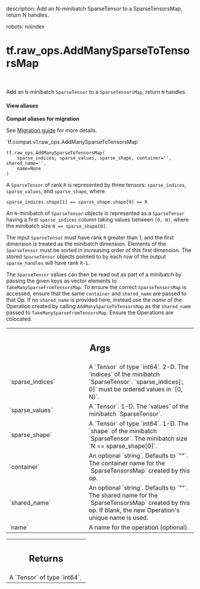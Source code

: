 description: Add an N-minibatch SparseTensor to a SparseTensorsMap, return N handles.

robots: noindex

# tf.raw_ops.AddManySparseToTensorsMap

<!-- Insert buttons and diff -->

<table class="tfo-notebook-buttons tfo-api nocontent" align="left">

</table>



Add an `N`-minibatch `SparseTensor` to a `SparseTensorsMap`, return `N` handles.

<section class="expandable">
  <h4 class="showalways">View aliases</h4>
  <p>
<b>Compat aliases for migration</b>
<p>See
<a href="https://www.tensorflow.org/guide/migrate">Migration guide</a> for
more details.</p>
<p>`tf.compat.v1.raw_ops.AddManySparseToTensorsMap`</p>
</p>
</section>

<pre class="devsite-click-to-copy prettyprint lang-py tfo-signature-link">
<code>tf.raw_ops.AddManySparseToTensorsMap(
    sparse_indices, sparse_values, sparse_shape, container='', shared_name='',
    name=None
)
</code></pre>



<!-- Placeholder for "Used in" -->

A `SparseTensor` of rank `R` is represented by three tensors: `sparse_indices`,
`sparse_values`, and `sparse_shape`, where

```sparse_indices.shape[1] == sparse_shape.shape[0] == R```

An `N`-minibatch of `SparseTensor` objects is represented as a `SparseTensor`
having a first `sparse_indices` column taking values between `[0, N)`, where
the minibatch size `N == sparse_shape[0]`.

The input `SparseTensor` must have rank `R` greater than 1, and the first
dimension is treated as the minibatch dimension.  Elements of the `SparseTensor`
must be sorted in increasing order of this first dimension.  The stored
`SparseTensor` objects pointed to by each row of the output `sparse_handles`
will have rank `R-1`.

The `SparseTensor` values can then be read out as part of a minibatch by passing
the given keys as vector elements to `TakeManySparseFromTensorsMap`.  To ensure
the correct `SparseTensorsMap` is accessed, ensure that the same
`container` and `shared_name` are passed to that Op.  If no `shared_name`
is provided here, instead use the *name* of the Operation created by calling
`AddManySparseToTensorsMap` as the `shared_name` passed to
`TakeManySparseFromTensorsMap`.  Ensure the Operations are colocated.

<!-- Tabular view -->
 <table class="responsive fixed orange">
<colgroup><col width="214px"><col></colgroup>
<tr><th colspan="2"><h2 class="add-link">Args</h2></th></tr>

<tr>
<td>
`sparse_indices`
</td>
<td>
A `Tensor` of type `int64`.
2-D.  The `indices` of the minibatch `SparseTensor`.
`sparse_indices[:, 0]` must be ordered values in `[0, N)`.
</td>
</tr><tr>
<td>
`sparse_values`
</td>
<td>
A `Tensor`.
1-D.  The `values` of the minibatch `SparseTensor`.
</td>
</tr><tr>
<td>
`sparse_shape`
</td>
<td>
A `Tensor` of type `int64`.
1-D.  The `shape` of the minibatch `SparseTensor`.
The minibatch size `N == sparse_shape[0]`.
</td>
</tr><tr>
<td>
`container`
</td>
<td>
An optional `string`. Defaults to `""`.
The container name for the `SparseTensorsMap` created by this op.
</td>
</tr><tr>
<td>
`shared_name`
</td>
<td>
An optional `string`. Defaults to `""`.
The shared name for the `SparseTensorsMap` created by this op.
If blank, the new Operation's unique name is used.
</td>
</tr><tr>
<td>
`name`
</td>
<td>
A name for the operation (optional).
</td>
</tr>
</table>



<!-- Tabular view -->
 <table class="responsive fixed orange">
<colgroup><col width="214px"><col></colgroup>
<tr><th colspan="2"><h2 class="add-link">Returns</h2></th></tr>
<tr class="alt">
<td colspan="2">
A `Tensor` of type `int64`.
</td>
</tr>

</table>

